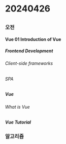 # 20240426
## 
### 오전
#### Vue 01 Introduction of Vue

##### Frontend Development
###### Client-side frameworks
###### SPA

##### Vue
###### What is Vue

##### Vue Tutorial

### 알고리즘

